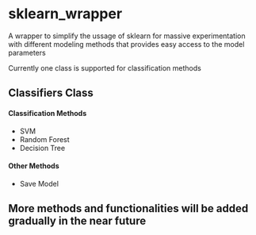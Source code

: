 # sklearn_wrapper
A wrapper to simplify the ussage of sklearn for massive experimentation with different modeling methods that provides easy access to the  model parameters

Currently one class is supported for classification methods

## Classifiers Class
#### Classification Methods

* SVM
* Random Forest
* Decision Tree

#### Other Methods 

* Save Model


## More methods and functionalities will be added gradually in the near future

